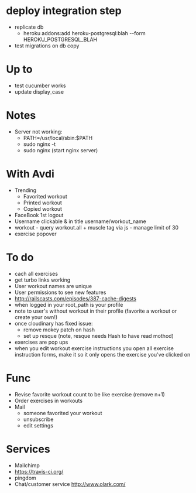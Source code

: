 # deploy integration step
* replicate db
	- heroku addons:add heroku-postgresql:blah --form HEROKU_POSTGRESQL_BLAH
* test migrations on db copy


# Up to
* test cucumber works
* update display_case

# Notes
* Server not working:
	- PATH=/usr/local/sbin:$PATH 
	- sudo nginx -t
	- sudo nginx (start nginx server)

# With Avdi
* Trending
	- Favorited workout
	- Printed workout
	- Copied workout
* FaceBook 1st logout
* Username clickable & in title username/workout_name
* workout - query workout.all + muscle tag via js - manage limit of 30
* exercise popover

# To do
* cach all exercises
* get turbo links working
* User workout names are unique
* User permissions to see new features
* http://railscasts.com/episodes/387-cache-digests
* when logged in your root_path is your profile
* note to user's without workout in their profile (favorite a workout or create your own!)
* once cloudinary has fixed issue:
	- remove mokey patch on hash
	- set up resque (note, resque needs Hash to have read mothod)
* exercises are pop ups
* when you edit workout exercise instructions you open all exercise instruction forms, make it so it only opens the exercise you've clicked on

# Func

* Revise favorite workout count to be like exercise (remove n+1)
* Order exercises in workouts
* Mail
  * someone favorited your workout
  * unsubscribe
  * edit settings

# Services
* Mailchimp
* https://travis-ci.org/
* pingdom
* Chat/customer service http://www.olark.com/